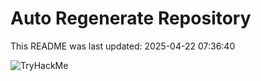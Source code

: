 # Auto Regenerate Repository

This README was last updated: 2025-04-22 07:36:40

 ![TryHackMe](https://tryhackme.com/badge/533634)